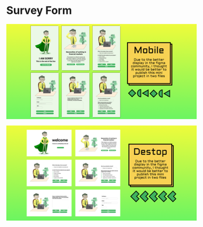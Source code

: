  <h1>
 Survey Form
 </h1>
 

 <p align="center"> 

![ui](./9fc01151-837f-4af2-963e-c012882ee619-cover.png)

 </p>
  <p align="center"> 

![ui](./73156606-074c-4e61-bfe5-e4fd53446d9a-cover.png)

 </p>
